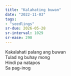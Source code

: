 ```yaml
---
title: "Kalahating buwan"
date: "2022-11-03"
tags:
- "seedlings"
sr-due: 2026-05-28
sr-interval: 1029
sr-ease: 290
---
```


Kakalahati palang ang buwan  
Tulad ng buhay mong  
Hindi pa natapos  
Sa pag-inog  
